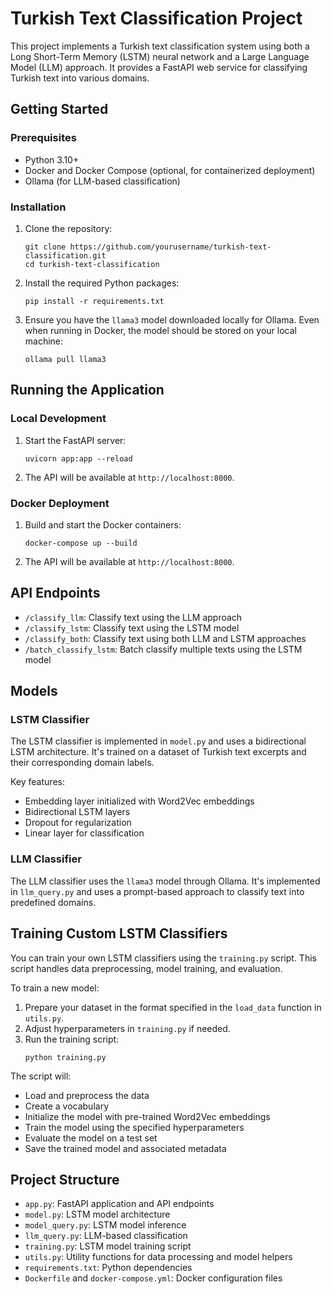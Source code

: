 # Turkish Text Classification Project

This project implements a Turkish text classification system using both a Long Short-Term Memory (LSTM) neural network and a Large Language Model (LLM) approach. It provides a FastAPI web service for classifying Turkish text into various domains.

## Getting Started

### Prerequisites

- Python 3.10+
- Docker and Docker Compose (optional, for containerized deployment)
- Ollama (for LLM-based classification)

### Installation

1. Clone the repository:
   ```
   git clone https://github.com/yourusername/turkish-text-classification.git
   cd turkish-text-classification
   ```

2. Install the required Python packages:
   ```
   pip install -r requirements.txt
   ```

3. Ensure you have the `llama3` model downloaded locally for Ollama. Even when running in Docker, the model should be stored on your local machine:
   ```
   ollama pull llama3
   ```

## Running the Application

### Local Development

1. Start the FastAPI server:
   ```
   uvicorn app:app --reload
   ```

2. The API will be available at `http://localhost:8000`.

### Docker Deployment

1. Build and start the Docker containers:
   ```
   docker-compose up --build
   ```

2. The API will be available at `http://localhost:8000`.

## API Endpoints

- `/classify_llm`: Classify text using the LLM approach
- `/classify_lstm`: Classify text using the LSTM model
- `/classify_both`: Classify text using both LLM and LSTM approaches
- `/batch_classify_lstm`: Batch classify multiple texts using the LSTM model

## Models

### LSTM Classifier

The LSTM classifier is implemented in `model.py` and uses a bidirectional LSTM architecture. It's trained on a dataset of Turkish text excerpts and their corresponding domain labels.

Key features:
- Embedding layer initialized with Word2Vec embeddings
- Bidirectional LSTM layers
- Dropout for regularization
- Linear layer for classification

### LLM Classifier

The LLM classifier uses the `llama3` model through Ollama. It's implemented in `llm_query.py` and uses a prompt-based approach to classify text into predefined domains.

## Training Custom LSTM Classifiers

You can train your own LSTM classifiers using the `training.py` script. This script handles data preprocessing, model training, and evaluation.

To train a new model:

1. Prepare your dataset in the format specified in the `load_data` function in `utils.py`.
2. Adjust hyperparameters in `training.py` if needed.
3. Run the training script:
   ```
   python training.py
   ```

The script will:
- Load and preprocess the data
- Create a vocabulary
- Initialize the model with pre-trained Word2Vec embeddings
- Train the model using the specified hyperparameters
- Evaluate the model on a test set
- Save the trained model and associated metadata

## Project Structure

- `app.py`: FastAPI application and API endpoints
- `model.py`: LSTM model architecture
- `model_query.py`: LSTM model inference
- `llm_query.py`: LLM-based classification
- `training.py`: LSTM model training script
- `utils.py`: Utility functions for data processing and model helpers
- `requirements.txt`: Python dependencies
- `Dockerfile` and `docker-compose.yml`: Docker configuration files